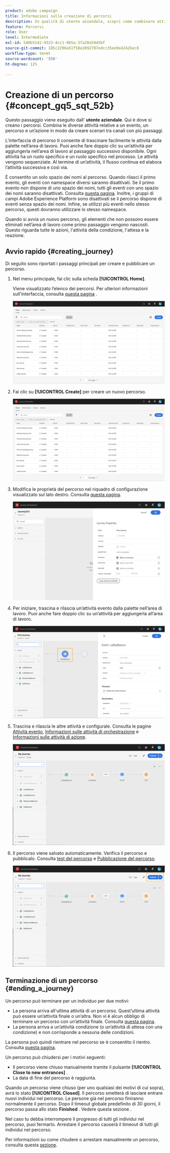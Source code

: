 ```yaml
---
product: adobe campaign
title: Informazioni sulla creazione di percorsi
description: In qualità di utente aziendale, scopri come combinare attività di evento, orchestrazione e azione per creare un percorso.
feature: Percorsi
role: User
level: Intermediate
exl-id: 540b5142-9323-4cc1-9b5a-3fa20a5945bf
source-git-commit: 185c2296a51f58e2092787edcc35ee9e4242bec8
workflow-type: tm+mt
source-wordcount: '558'
ht-degree: 12%

---
```


# Creazione di un percorso {#concept_gq5_sqt_52b}

Questo passaggio viene eseguito dall&#39; **utente aziendale**. Qui è dove si creano i percorsi. Combina le diverse attività relative a un evento, un percorso e un’azione in modo da creare scenari tra canali con più passaggi.

L’interfaccia di percorso ti consente di trascinare facilmente le attività dalla palette nell’area di lavoro. Puoi anche fare doppio clic su un’attività per aggiungerla nell’area di lavoro al passaggio successivo disponibile. Ogni attività ha un ruolo specifico e un ruolo specifico nel processo. Le attività vengono sequenziate. Al termine di un’attività, il flusso continua ed elabora l’attività successiva e così via.

È consentito un solo spazio dei nomi al percorso. Quando rilasci il primo evento, gli eventi con namespace diversi saranno disattivati. Se il primo evento non dispone di uno spazio dei nomi, tutti gli eventi con uno spazio dei nomi saranno disattivati. Consulta [questa pagina](../event/selecting-the-namespace.md). Inoltre, i gruppi di campi Adobe Experience Platform sono disattivati se il percorso dispone di eventi senza spazio dei nomi. Infine, se utilizzi più eventi nello stesso percorso, questi dovranno utilizzare lo stesso namespace.

Quando si avvia un nuovo percorso, gli elementi che non possono essere eliminati nell’area di lavoro come primo passaggio vengono nascosti. Questo riguarda tutte le azioni, l&#39;attività della condizione, l&#39;attesa e la reazione.

## Avvio rapido {#creating_journey}

Di seguito sono riportati i passaggi principali per creare e pubblicare un percorso.

1. Nel menu principale, fai clic sulla scheda **[!UICONTROL Home]**.

   Viene visualizzato l’elenco dei percorsi. Per ulteriori informazioni sull&#39;interfaccia, consulta [questa pagina](../building-journeys/using-the-journey-designer.md) .

   ![](../assets/journey30.png)

1. Fai clic su **[!UICONTROL Create]** per creare un nuovo percorso.

   ![](../assets/journey31.png)

1. Modifica le proprietà del percorso nel riquadro di configurazione visualizzato sul lato destro. Consulta [questa pagina](../building-journeys/changing-properties.md).

   ![](../assets/journey32.png)

1. Per iniziare, trascina e rilascia un’attività evento dalla palette nell’area di lavoro. Puoi anche fare doppio clic su un’attività per aggiungerla all’area di lavoro.

   ![](../assets/journey33.png)

1. Trascina e rilascia le altre attività e configurale. Consulta le pagine [Attività evento](../building-journeys/event-activities.md), [Informazioni sulle attività di orchestrazione](../building-journeys/about-orchestration-activities.md) e [Informazioni sulle attività di azione](../building-journeys/about-action-activities.md).

   ![](../assets/journey34.png)

1. Il percorso viene salvato automaticamente. Verifica il percorso e pubblicalo. Consulta [test del percorso](../building-journeys/testing-the-journey.md) e [Pubblicazione del percorso](../building-journeys/publishing-the-journey.md).

   ![](../assets/journey36.png)

## Terminazione di un percorso {#ending_a_journey}

Un percorso può terminare per un individuo per due motivi:

* La persona arriva all&#39;ultima attività di un percorso. Quest’ultima attività può essere un’attività finale o un’altra. Non vi è alcun obbligo di terminare un percorso con un’attività finale. Consulta [questa pagina](../building-journeys/end-activity.md).
* La persona arriva a un’attività condizione (o un’attività di attesa con una condizione) e non corrisponde a nessuna delle condizioni.

La persona può quindi rientrare nel percorso se è consentito il rientro. Consulta [questa pagina](../building-journeys/changing-properties.md).

Un percorso può chiudersi per i motivi seguenti:

* Il percorso viene chiuso manualmente tramite il pulsante **[!UICONTROL Close to new entrances]** .
* La data di fine del percorso è raggiunta.

Quando un percorso viene chiuso (per uno qualsiasi dei motivi di cui sopra), avrà lo stato **[!UICONTROL Closed]**. Il percorso smetterà di lasciare entrare nuovi individui nel percorso. Le persone già nel percorso finiranno normalmente il percorso. Dopo il timeout globale predefinito di 30 giorni, il percorso passa allo stato **Finished** . Vedere questa sezione [](../building-journeys/changing-properties.md#entrance).

Nel caso tu debba interrompere il progresso di tutti gli individui nel percorso, puoi fermarlo. Arrestare il percorso causerà il timeout di tutti gli individui nel percorso.

Per informazioni su come chiudere o arrestare manualmente un percorso, consulta questa [sezione](../building-journeys/terminating-a-journey.md).
